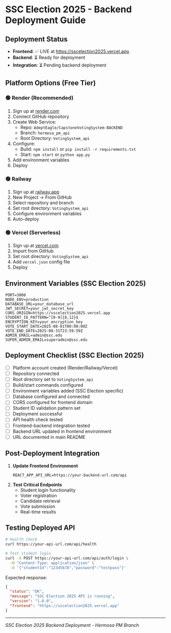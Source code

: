 # SSC Election 2025 - Backend Deployment Guide

## Deployment Status
- **Frontend**: ✅ LIVE at https://sscelection2025.vercel.app
- **Backend**: ⏳ Ready for deployment
- **Integration**: ⏳ Pending backend deployment

## Platform Options (Free Tier)

### 🟢 Render (Recommended)
1. Sign up at [render.com](https://render.com)
2. Connect GitHub repository
3. Create Web Service:
   - Repo: `AdeptEagle/CapstoneVotingSystem-BACKEND`
   - Branch: `hermosa_pm_api`
   - Root Directory: `VotingSystem_api`
4. Configure:
   - Build: `npm install` or `pip install -r requirements.txt`
   - Start: `npm start` or `python app.py`
5. Add environment variables
6. Deploy

### 🟢 Railway  
1. Sign up at [railway.app](https://railway.app)
2. New Project → From GitHub
3. Select repository and branch
4. Set root directory: `VotingSystem_api`
5. Configure environment variables
6. Auto-deploy

### 🟢 Vercel (Serverless)
1. Sign up at [vercel.com](https://vercel.com)
2. Import from GitHub
3. Set root directory: `VotingSystem_api`
4. Add `vercel.json` config file
5. Deploy

## Environment Variables (SSC Election 2025)
```
PORT=3000
NODE_ENV=production
DATABASE_URL=your_database_url
JWT_SECRET=your_jwt_secret_key
CORS_ORIGIN=https://sscelection2025.vercel.app
STUDENT_ID_PATTERN=^[0-9]{8,12}$
ENCRYPTION_KEY=your_encryption_key
VOTE_START_DATE=2025-08-01T00:00:00Z
VOTE_END_DATE=2025-08-31T23:59:59Z
ADMIN_EMAIL=admin@ssc.edu
SUPER_ADMIN_EMAIL=superadmin@ssc.edu
```

## Deployment Checklist (SSC Election 2025)
- [ ] Platform account created (Render/Railway/Vercel)
- [ ] Repository connected  
- [ ] Root directory set to `VotingSystem_api`
- [ ] Build/start commands configured
- [ ] Environment variables added (SSC Election specific)
- [ ] Database configured and connected
- [ ] CORS configured for frontend domain
- [ ] Student ID validation pattern set
- [ ] Deployment successful
- [ ] API health check tested
- [ ] Frontend-backend integration tested
- [ ] Backend URL updated in frontend environment
- [ ] URL documented in main README

## Post-Deployment Integration
1. **Update Frontend Environment**
   ```
   REACT_APP_API_URL=https://your-backend-url.com/api
   ```
2. **Test Critical Endpoints**
   - Student login functionality
   - Voter registration
   - Candidate retrieval
   - Vote submission
   - Real-time results

## Testing Deployed API
```bash
# Health check
curl https://your-api-url.com/api/health

# Test student login
curl -X POST https://your-api-url.com/api/auth/login \
  -H "Content-Type: application/json" \
  -d '{"studentId":"12345678","password":"testpass"}'
```

Expected response:
```json
{
  "status": "OK", 
  "message": "SSC Election 2025 API is running",
  "version": "1.0.0",
  "frontend": "https://sscelection2025.vercel.app"
}
```

---
*SSC Election 2025 Backend Deployment - Hermosa PM Branch*
